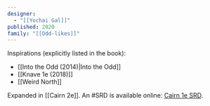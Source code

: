 ```yaml
---
designer:
  - "[[Yochai Gal]]"
published: 2020
family: "[[Odd-likes]]"
---
```

Inspirations (explicitly listed in the book):
- [[Into the Odd (2014)|Into the Odd]] 
- [[Knave 1e (2018)]]
- [[Weird North]]

Expanded in [[Cairn 2e]]. An #SRD is available online: [Cairn 1e SRD](https://cairnrpg.com/first-edition/).

